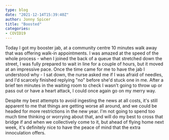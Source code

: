 ```yaml
---
type: blog
date: "2021-12-14T15:39:40Z"
author: Jonny Spicer
title: "Boosted"
categories:
- COVID19
---
```

Today I got my booster jab, at a community centre 10 minutes walk away that was offering walk-in appointments. I was amazed at the speed of
the whole process - when I joined the back of a queue that stretched down the street, I was fully prepared to wait in line for a couple of
hours, but it moved at an impressive pace. Once the time came for me to have the jab I understood why - I sat down, the nurse asked me if I
was afraid of needles, and I'd scarcely finished replying "no" before she'd stuck one in me. After a brief ten minutes in the waiting room
to check I wasn't going to throw up or pass out or have a heart attack, I could once again go on my merry way.

Despite my best attempts to avoid ingesting the news at all costs, it's still apparent to me that things are getting worse all around, and
we could be headed for more restrictions in the new year. I'm not going to spend too much time thinking or worrying about that, and will
do my best to cross that bridge if and when we collectively come to it, but ahead of flying home next week, it's definitely nice to have the
peace of mind that the extra innoculation offers.
